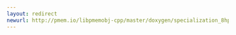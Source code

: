 ```yaml
---
layout: redirect
newurl: http://pmem.io/libpmemobj-cpp/master/doxygen/specialization_8hpp_source.html
---
```

